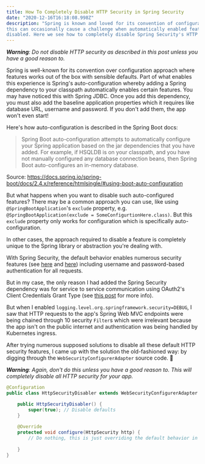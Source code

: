 ```yaml
---
title: How To Completely Disable HTTP Security in Spring Security 
date: "2020-12-16T16:18:08.998Z"
description: "Spring is known and loved for its convention of configuration approach. But 
this can occasionally cause a challenge when automatically enabled features need to be 
disabled. Here we see how to completely disable Spring Security's HTTP security"
---
```


_**Warning**: Do not disable HTTP security as described in this post unless you have a good reason to._

Spring is well-known for its convention over configuration approach where features works out of the box 
with sensible defaults. Part of what enables this experience is Spring's auto-configuration whereby adding 
a Spring dependency to 
your classpath automatically enables certain features. You may have noticed this with Spring JDBC. Once you add this 
dependency, you must also add the baseline application properties which it requires like 
database URL, username and password. If you don't add them, the app won't even start!

Here's how auto-configuration is described in the Spring Boot docs:

> Spring Boot auto-configuration attempts to automatically configure your Spring application based on the jar dependencies that you have added. For example, if HSQLDB is on your classpath, and you have not manually configured any database connection beans, then Spring Boot auto-configures an in-memory database.

Source: https://docs.spring.io/spring-boot/docs/2.4.x/reference/htmlsingle/#using-boot-auto-configuration

But what happens when you want to disable such auto-configured features? There may be a common approach you can use, 
like using 
`@SpringBootApplication`'s `exclude` property, e.g. `@SpringBootApplication(exclude = SomeConfigurtionHere.class)`. 
But this `exclude` property only works for configuration which is specifically auto-configuration.

In other cases, the approach required to disable a feature is completely unique to the 
Spring library or abstraction you're dealing with.

With Spring Security, the default behavior enables 
numerous security features (see [here](https://github.com/spring-projects/spring-security/blob/5.3.x/config/src/main/java/org/springframework/security/config/annotation/web/configuration/WebSecurityConfigurerAdapter.java#L210-L221) and [here](https://github.com/spring-projects/spring-security/blob/5.3.x/config/src/main/java/org/springframework/security/config/annotation/web/configuration/WebSecurityConfigurerAdapter.java#L364-L369))
including username and password-based authentication for all requests.

But in my case, the only reason I had added the Spring Security dependency was for service to service 
communication using OAuth2's Client Credentials Grant Type 
(see [this post](/oauth-client-credentials-auto-refresh-spring/) for more info).

But when I enabled `logging.level.org.springframework.security=DEBUG`, I saw that HTTP requests to the app's 
Spring Web MVC endpoints were being chained through 10 security `Filter`s which were irrelevant because 
the app isn't on the public internet and authentication was being handled by Kubernetes ingress.

After trying numerous supposed solutions to disable all these default HTTP security features, 
I came up with the solution the old-fashioned way: by digging through the `WebSecurityConfigurerAdapter` source code. 🙂

_**Warning**: Again, don't do this unless you have a good reason to. This will completely disable 
all HTTP security for your app._

```java
@Configuration
public class HttpSecurityDisabler extends WebSecurityConfigurerAdapter {

    public HttpSecurityDisabler() {
        super(true); // Disable defaults
    }
    
    @Override
    protected void configure(HttpSecurity http) {
        // Do nothing, this is just overriding the default behavior in WebSecurityConfigurerAdapter
        
    }
}
```
